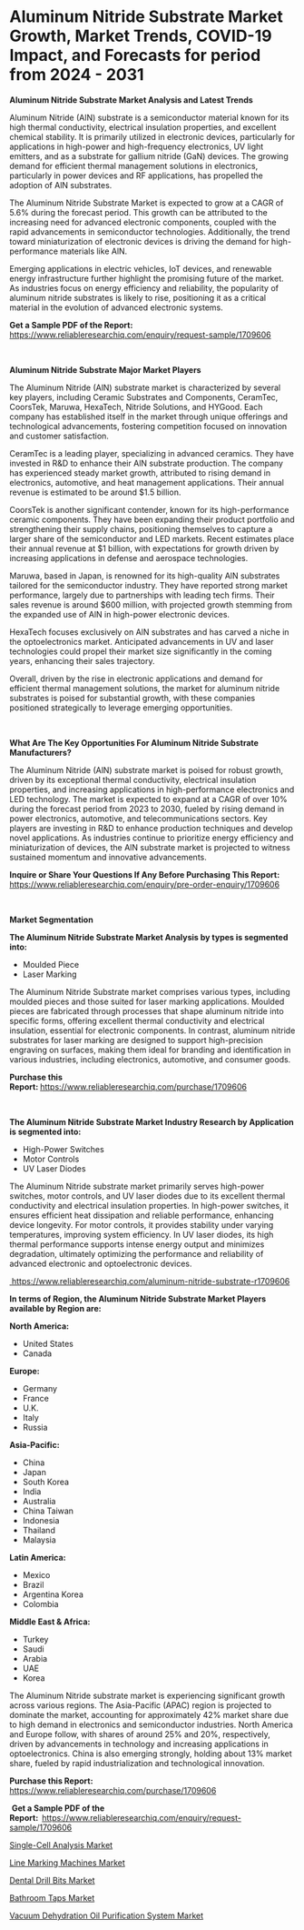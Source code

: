 <p><h1>Aluminum Nitride Substrate Market Growth, Market Trends, COVID-19 Impact, and Forecasts for period from 2024 - 2031</h1></p><p><strong>Aluminum Nitride Substrate Market Analysis and Latest Trends</strong></p>
<p><p>Aluminum Nitride (AlN) substrate is a semiconductor material known for its high thermal conductivity, electrical insulation properties, and excellent chemical stability. It is primarily utilized in electronic devices, particularly for applications in high-power and high-frequency electronics, UV light emitters, and as a substrate for gallium nitride (GaN) devices. The growing demand for efficient thermal management solutions in electronics, particularly in power devices and RF applications, has propelled the adoption of AlN substrates.</p><p>The Aluminum Nitride Substrate Market is expected to grow at a CAGR of 5.6% during the forecast period. This growth can be attributed to the increasing need for advanced electronic components, coupled with the rapid advancements in semiconductor technologies. Additionally, the trend toward miniaturization of electronic devices is driving the demand for high-performance materials like AlN. </p><p>Emerging applications in electric vehicles, IoT devices, and renewable energy infrastructure further highlight the promising future of the market. As industries focus on energy efficiency and reliability, the popularity of aluminum nitride substrates is likely to rise, positioning it as a critical material in the evolution of advanced electronic systems.</p></p>
<p><strong>Get a Sample PDF of the Report:&nbsp;</strong> <a href="https://www.reliableresearchiq.com/enquiry/request-sample/1709606?utm_campaign=1123&utm_medium=2&utm_source=Github&utm_content=ia&utm_term=21102024&utm_id=aluminum-nitride-substrate">https://www.reliableresearchiq.com/enquiry/request-sample/1709606</a></p>
<p>&nbsp;</p>
<p><strong>Aluminum Nitride Substrate Major Market Players</strong></p>
<p><p>The Aluminum Nitride (AlN) substrate market is characterized by several key players, including Ceramic Substrates and Components, CeramTec, CoorsTek, Maruwa, HexaTech, Nitride Solutions, and HYGood. Each company has established itself in the market through unique offerings and technological advancements, fostering competition focused on innovation and customer satisfaction.</p><p>CeramTec is a leading player, specializing in advanced ceramics. They have invested in R&D to enhance their AlN substrate production. The company has experienced steady market growth, attributed to rising demand in electronics, automotive, and heat management applications. Their annual revenue is estimated to be around $1.5 billion.</p><p>CoorsTek is another significant contender, known for its high-performance ceramic components. They have been expanding their product portfolio and strengthening their supply chains, positioning themselves to capture a larger share of the semiconductor and LED markets. Recent estimates place their annual revenue at $1 billion, with expectations for growth driven by increasing applications in defense and aerospace technologies.</p><p>Maruwa, based in Japan, is renowned for its high-quality AlN substrates tailored for the semiconductor industry. They have reported strong market performance, largely due to partnerships with leading tech firms. Their sales revenue is around $600 million, with projected growth stemming from the expanded use of AlN in high-power electronic devices.</p><p>HexaTech focuses exclusively on AlN substrates and has carved a niche in the optoelectronics market. Anticipated advancements in UV and laser technologies could propel their market size significantly in the coming years, enhancing their sales trajectory. </p><p>Overall, driven by the rise in electronic applications and demand for efficient thermal management solutions, the market for aluminum nitride substrates is poised for substantial growth, with these companies positioned strategically to leverage emerging opportunities.</p></p>
<p>&nbsp;</p>
<p><strong>What Are The Key Opportunities For Aluminum Nitride Substrate Manufacturers?</strong></p>
<p><p>The Aluminum Nitride (AlN) substrate market is poised for robust growth, driven by its exceptional thermal conductivity, electrical insulation properties, and increasing applications in high-performance electronics and LED technology. The market is expected to expand at a CAGR of over 10% during the forecast period from 2023 to 2030, fueled by rising demand in power electronics, automotive, and telecommunications sectors. Key players are investing in R&D to enhance production techniques and develop novel applications. As industries continue to prioritize energy efficiency and miniaturization of devices, the AlN substrate market is projected to witness sustained momentum and innovative advancements.</p></p>
<p><strong>Inquire or Share Your Questions If Any Before Purchasing This Report:</strong> <a href="https://www.reliableresearchiq.com/enquiry/pre-order-enquiry/1709606?utm_campaign=1123&utm_medium=2&utm_source=Github&utm_content=ia&utm_term=21102024&utm_id=aluminum-nitride-substrate">https://www.reliableresearchiq.com/enquiry/pre-order-enquiry/1709606</a></p>
<p>&nbsp;</p>
<p><strong>Market Segmentation</strong></p>
<p><strong>The Aluminum Nitride Substrate Market Analysis by types is segmented into:</strong></p>
<p><ul><li>Moulded Piece</li><li>Laser Marking</li></ul></p>
<p><p>The Aluminum Nitride Substrate market comprises various types, including moulded pieces and those suited for laser marking applications. Moulded pieces are fabricated through processes that shape aluminum nitride into specific forms, offering excellent thermal conductivity and electrical insulation, essential for electronic components. In contrast, aluminum nitride substrates for laser marking are designed to support high-precision engraving on surfaces, making them ideal for branding and identification in various industries, including electronics, automotive, and consumer goods.</p></p>
<p><strong>Purchase this Report:&nbsp;</strong><a href="https://www.reliableresearchiq.com/purchase/1709606?utm_campaign=1123&utm_medium=2&utm_source=Github&utm_content=ia&utm_term=21102024&utm_id=aluminum-nitride-substrate">https://www.reliableresearchiq.com/purchase/1709606</a></p>
<p>&nbsp;</p>
<p><strong>The Aluminum Nitride Substrate Market Industry Research by Application is segmented into:</strong></p>
<p><ul><li>High-Power Switches</li><li>Motor Controls</li><li>UV Laser Diodes</li></ul></p>
<p><p>The Aluminum Nitride substrate market primarily serves high-power switches, motor controls, and UV laser diodes due to its excellent thermal conductivity and electrical insulation properties. In high-power switches, it ensures efficient heat dissipation and reliable performance, enhancing device longevity. For motor controls, it provides stability under varying temperatures, improving system efficiency. In UV laser diodes, its high thermal performance supports intense energy output and minimizes degradation, ultimately optimizing the performance and reliability of advanced electronic and optoelectronic devices.</p></p>
<p><a href="https://www.reliableresearchiq.com/aluminum-nitride-substrate-r1709606?utm_campaign=1123&utm_medium=2&utm_source=Github&utm_content=ia&utm_term=21102024&utm_id=aluminum-nitride-substrate">&nbsp;https://www.reliableresearchiq.com/aluminum-nitride-substrate-r1709606</a></p>
<p><strong>In terms of Region, the Aluminum Nitride Substrate Market Players available by Region are:</strong></p>
<p>
    <p> <strong> North America: </strong>
        <ul>
            <li>United States</li>
            <li>Canada</li>
        </ul>
        </p> 
    <p> <strong> Europe: </strong>
        <ul>
            <li>Germany</li>
            <li>France</li>
            <li>U.K.</li>
            <li>Italy</li>
            <li>Russia</li>
        </ul>
        </p> 
    <p> <strong> Asia-Pacific: </strong>
        <ul>
            <li>China</li>
            <li>Japan</li>
            <li>South Korea</li>
            <li>India</li>
            <li>Australia</li>
            <li>China Taiwan</li>
            <li>Indonesia</li>
            <li>Thailand</li>
            <li>Malaysia</li>
        </ul>
        </p> 
    <p> <strong> Latin America: </strong>
        <ul>
            <li>Mexico</li>
            <li>Brazil</li>
            <li>Argentina Korea</li>
            <li>Colombia</li>
        </ul>
        </p> 
    <p> <strong> Middle East & Africa: </strong>
        <ul>
            <li>Turkey</li>
            <li>Saudi</li>
            <li>Arabia</li>
            <li>UAE</li>
            <li>Korea</li>
        </ul>
    </p>
    </p>
<p><p>The Aluminum Nitride substrate market is experiencing significant growth across various regions. The Asia-Pacific (APAC) region is projected to dominate the market, accounting for approximately 42% market share due to high demand in electronics and semiconductor industries. North America and Europe follow, with shares of around 25% and 20%, respectively, driven by advancements in technology and increasing applications in optoelectronics. China is also emerging strongly, holding about 13% market share, fueled by rapid industrialization and technological innovation.</p></p>
<p><strong>Purchase this Report: </strong><a href="https://www.reliableresearchiq.com/purchase/1709606?utm_campaign=1123&utm_medium=2&utm_source=Github&utm_content=ia&utm_term=21102024&utm_id=aluminum-nitride-substrate">https://www.reliableresearchiq.com/purchase/1709606</a></p>
<p>&nbsp;<strong>Get a Sample PDF of the Report:&nbsp;&nbsp;</strong><a href="https://www.reliableresearchiq.com/enquiry/request-sample/1709606?utm_campaign=1123&utm_medium=2&utm_source=Github&utm_content=ia&utm_term=21102024&utm_id=aluminum-nitride-substrate">https://www.reliableresearchiq.com/enquiry/request-sample/1709606</a></p>
<p><strong></strong></p>
<p><p><a href="https://www.linkedin.com/pulse/single-cell-analysis-momentum-charting-75-cagr-path-2024-2031-sniec?utm_campaign=1123&utm_medium=2&utm_source=Github&utm_content=ia&utm_term=21102024&utm_id=aluminum-nitride-substrate">Single-Cell Analysis Market</a></p><p><a href="https://issuu.com/reportprime-2/docs/line-marking-machines-market-size-2_f8b592734dd205?utm_campaign=1123&utm_medium=2&utm_source=Github&utm_content=ia&utm_term=21102024&utm_id=aluminum-nitride-substrate">Line Marking Machines Market</a></p><p><a href="https://www.linkedin.com/pulse/dental-drill-bits-market-outlook-share-analysis--k5q6f?utm_campaign=1123&utm_medium=2&utm_source=Github&utm_content=ia&utm_term=21102024&utm_id=aluminum-nitride-substrate">Dental Drill Bits Market</a></p><p><a href="https://github.com/eleanore16mal/Market-Research-Report-List-1/blob/main/bathroom-taps-market.md?utm_campaign=1123&utm_medium=2&utm_source=Github&utm_content=ia&utm_term=21102024&utm_id=aluminum-nitride-substrate">Bathroom Taps Market</a></p><p><a href="https://issuu.com/reportprime-2/docs/vacuum-dehydration-oil-purification_7c8d3a9c1e7e80?utm_campaign=1123&utm_medium=2&utm_source=Github&utm_content=ia&utm_term=21102024&utm_id=aluminum-nitride-substrate">Vacuum Dehydration Oil Purification System Market</a></p></p>